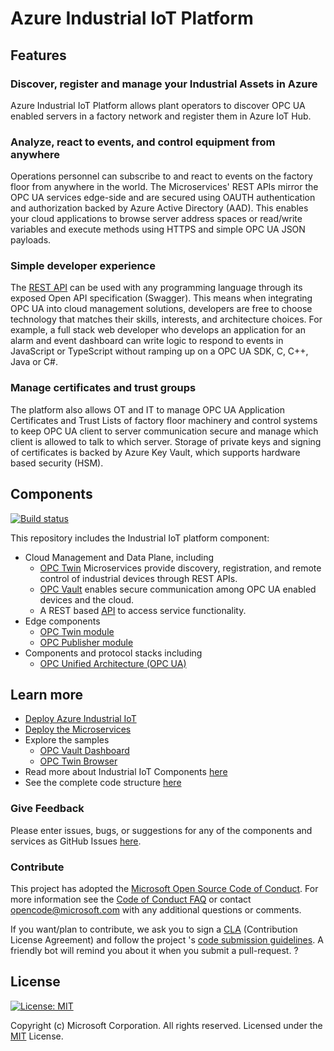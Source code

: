 # Azure Industrial IoT Platform

## Features

### Discover, register and manage your Industrial Assets in Azure

Azure Industrial IoT Platform allows plant operators to discover OPC UA enabled servers in a factory network and register them in Azure IoT Hub.  

### Analyze, react to events, and control equipment from anywhere

Operations personnel can subscribe to and react to events on the factory floor from anywhere in the world.  The Microservices' REST APIs mirror the OPC UA services edge-side and are secured using OAUTH authentication and authorization backed by Azure Active Directory (AAD).  This enables your cloud applications to browse server address spaces or read/write variables and execute methods using HTTPS and simple OPC UA JSON payloads.  

### Simple developer experience

The [REST API](docs/api/readme.md) can be used with any programming language through its exposed Open API specification (Swagger). This means when integrating OPC UA into cloud management solutions, developers are free to choose technology that matches their skills, interests, and architecture choices.  For example, a full stack web developer who develops an application for an alarm and event dashboard can write logic to respond to events in JavaScript or TypeScript without ramping up on a OPC UA SDK, C, C++, Java or C#.

### Manage certificates and trust groups

The platform also allows OT and IT to manage OPC UA Application Certificates and Trust Lists of factory floor machinery and control systems to keep OPC UA client to server communication secure and manage which client is allowed to talk to which server.  Storage of private keys and signing of certificates is backed by Azure Key Vault, which supports hardware based security (HSM).

## Components

[![Build status](https://msazure.visualstudio.com/One/_apis/build/status/Custom/Azure_IOT/Industrial/Components/Industrial-IoT-CI)](https://msazure.visualstudio.com/One/_build/latest?definitionId=33971)

This repository includes the Industrial IoT platform component:

- Cloud Management and Data Plane, including
   - [OPC Twin](docs/services/twin.md) Microservices provide discovery, registration, and remote control of industrial devices through REST APIs.  
   - [OPC Vault](docs/services/vault.md) enables secure communication among OPC UA enabled devices and the cloud. 
   - A REST based [API](docs/api/readme.md) to access service functionality.
- Edge components
  - [OPC Twin module](docs/modules/twin.md)
  - [OPC Publisher module](docs/modules/publisher.md)
- Components and protocol stacks including
  - [OPC Unified Architecture (OPC UA)](https://github.com/Azure/azure-iiot-opc-ua)

## Learn more 

* [Deploy Azure Industrial IoT](docs/readme.md)
* [Deploy the Microservices](docs/howto-deploy-microservices.md)
* Explore the samples
  * [OPC Vault Dashboard](https://github.com/Azure/azure-iiot-opc-vault-service/tree/master/app)
  * [OPC Twin Browser](https://github.com/Azure/azure-iiot-opc-twin-webui)
* Read more about Industrial IoT Components [here](docs/industrial-iot-components.md)
* See the complete code structure [here](docs/code-structure.md)

### Give Feedback

Please enter issues, bugs, or suggestions for any of the components and services as GitHub Issues [here](https://github.com/Azure/Industrial-IoT/issues).

### Contribute

This project has adopted the [Microsoft Open Source Code of Conduct](https://opensource.microsoft.com/codeofconduct).  For more information see the [Code of Conduct FAQ](https://opensource.microsoft.com/codeofconduct/faq) or contact [opencode@microsoft.com](mailto:opencode@microsoft.com) with any additional questions or comments.

If you want/plan to contribute, we ask you to sign a [CLA](https://cla.microsoft.com/) (Contribution License Agreement) and follow the project 's [code submission guidelines](docs/contributing.md). A friendly bot will remind you about it when you submit a pull-request. ? 

## License

[![License: MIT](https://img.shields.io/badge/License-MIT-yellow.svg)](https://opensource.org/licenses/MIT)

Copyright (c) Microsoft Corporation. All rights reserved.
Licensed under the [MIT](LICENSE) License.  
